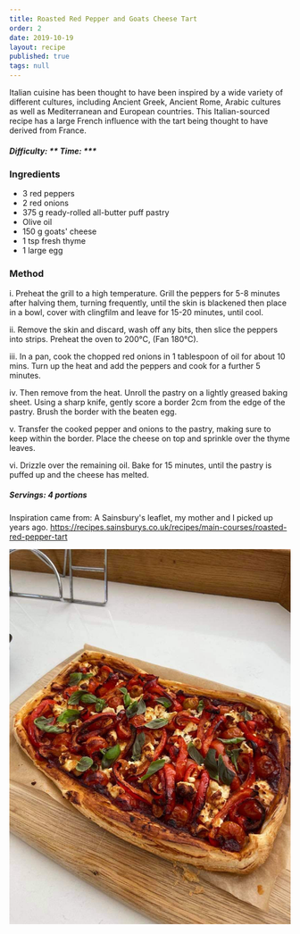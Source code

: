 ```yaml
---
title: Roasted Red Pepper and Goats Cheese Tart
order: 2
date: 2019-10-19
layout: recipe
published: true
tags: null
---
```

Italian cuisine has been thought to have been inspired by a wide variety of different cultures, including Ancient Greek, Ancient Rome, Arabic cultures as well as Mediterranean and European countries. This Italian-sourced recipe has a large French influence with the tart being thought to have derived from France.

##### Difficulty: \*\* Time: \*\**

### Ingredients

* 3 red peppers
* 2 red onions
* 375 g ready-rolled all-butter puff pastry
* Olive oil
* 150 g goats' cheese
* 1 tsp fresh thyme
* 1 large egg

### Method

i. Preheat the grill to a high temperature. Grill the peppers for 5-8 minutes after halving them, turning frequently, until the skin is blackened then place in a bowl, cover with clingfilm and leave for 15-20 minutes, until cool.

ii. Remove the skin and discard, wash off any bits, then slice the peppers into strips. Preheat the oven to 200°C, (Fan 180°C).

iii. In a pan, cook the chopped red onions in 1 tablespoon of oil for about 10 mins. Turn up the heat and add the peppers and cook for a further 5 minutes. 

iv. Then remove from the heat. Unroll the pastry on a lightly greased baking sheet. Using a sharp knife, gently score a border 2cm from the edge of the pastry. Brush the border with the beaten egg.

v. Transfer the cooked pepper and onions to the pastry, making sure to keep within the border. Place the cheese on top and sprinkle over the thyme leaves. 

vi. Drizzle over the remaining oil. Bake for 15 minutes, until the pastry is puffed up and the cheese has melted.

##### Servings: 4 portions

Inspiration came from: A Sainsbury's leaflet, my mother and I picked up years ago. <https://recipes.sainsburys.co.uk/recipes/main-courses/roasted-red-pepper-tart>

![Red Pepper and Goats Cheese Tart on a woodern board](../uploads/redpeppertart.jpg "Roasted Red Pepper and Goats Cheese Tart")